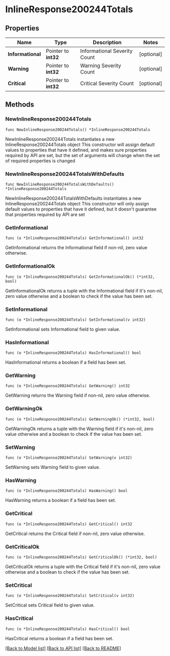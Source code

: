 # InlineResponse200244Totals

## Properties

Name | Type | Description | Notes
------------ | ------------- | ------------- | -------------
**Informational** | Pointer to **int32** | Informational Severity Count | [optional] 
**Warning** | Pointer to **int32** | Warning Severity Count | [optional] 
**Critical** | Pointer to **int32** | Critical Severity Count | [optional] 

## Methods

### NewInlineResponse200244Totals

`func NewInlineResponse200244Totals() *InlineResponse200244Totals`

NewInlineResponse200244Totals instantiates a new InlineResponse200244Totals object
This constructor will assign default values to properties that have it defined,
and makes sure properties required by API are set, but the set of arguments
will change when the set of required properties is changed

### NewInlineResponse200244TotalsWithDefaults

`func NewInlineResponse200244TotalsWithDefaults() *InlineResponse200244Totals`

NewInlineResponse200244TotalsWithDefaults instantiates a new InlineResponse200244Totals object
This constructor will only assign default values to properties that have it defined,
but it doesn't guarantee that properties required by API are set

### GetInformational

`func (o *InlineResponse200244Totals) GetInformational() int32`

GetInformational returns the Informational field if non-nil, zero value otherwise.

### GetInformationalOk

`func (o *InlineResponse200244Totals) GetInformationalOk() (*int32, bool)`

GetInformationalOk returns a tuple with the Informational field if it's non-nil, zero value otherwise
and a boolean to check if the value has been set.

### SetInformational

`func (o *InlineResponse200244Totals) SetInformational(v int32)`

SetInformational sets Informational field to given value.

### HasInformational

`func (o *InlineResponse200244Totals) HasInformational() bool`

HasInformational returns a boolean if a field has been set.

### GetWarning

`func (o *InlineResponse200244Totals) GetWarning() int32`

GetWarning returns the Warning field if non-nil, zero value otherwise.

### GetWarningOk

`func (o *InlineResponse200244Totals) GetWarningOk() (*int32, bool)`

GetWarningOk returns a tuple with the Warning field if it's non-nil, zero value otherwise
and a boolean to check if the value has been set.

### SetWarning

`func (o *InlineResponse200244Totals) SetWarning(v int32)`

SetWarning sets Warning field to given value.

### HasWarning

`func (o *InlineResponse200244Totals) HasWarning() bool`

HasWarning returns a boolean if a field has been set.

### GetCritical

`func (o *InlineResponse200244Totals) GetCritical() int32`

GetCritical returns the Critical field if non-nil, zero value otherwise.

### GetCriticalOk

`func (o *InlineResponse200244Totals) GetCriticalOk() (*int32, bool)`

GetCriticalOk returns a tuple with the Critical field if it's non-nil, zero value otherwise
and a boolean to check if the value has been set.

### SetCritical

`func (o *InlineResponse200244Totals) SetCritical(v int32)`

SetCritical sets Critical field to given value.

### HasCritical

`func (o *InlineResponse200244Totals) HasCritical() bool`

HasCritical returns a boolean if a field has been set.


[[Back to Model list]](../README.md#documentation-for-models) [[Back to API list]](../README.md#documentation-for-api-endpoints) [[Back to README]](../README.md)


